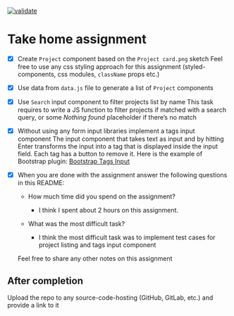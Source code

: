 [![validate](https://github.com/willnguyen1312/fe-interview/actions/workflows/validate.yml/badge.svg?branch=main)](https://github.com/willnguyen1312/fe-interview/actions/workflows/validate.yml)

# Take home assignment

- [x] Create `Project` component based on the `Project card.png` sketch
      Feel free to use any css styling approach for this assignment (styled-components, css modules, `className` props etc.)

- [x] Use data from `data.js` file to generate a list of `Project` components

- [x] Use `Search` input component to filter projects list by name
      This task requires to write a JS function to filter projects if matched with a search query, or some _Nothing found_ placeholder if there’s no match

- [x] Without using any form input libraries implement a tags input component
      The input component that takes text as input and by hitting Enter transforms the input into a tag that is displayed inside the input field. Each tag has a button to remove it.
      Here is the example of Bootstrap plugin: [Bootstrap Tags Input](https://bootstrap-tagsinput.github.io/bootstrap-tagsinput/examples/)

- [x] When you are done with the assignment answer the following questions in this README:

  - How much time did you spend on the assignment?

    - I think I spent about 2 hours on this assignment.

  - What was the most difficult task?
    - I think the most difficult task was to implement test cases for project listing and tags input component

  Feel free to share any other notes on this assignment

## After completion

Upload the repo to any source-code-hosting (GitHub, GitLab, etc.) and provide a link to it
